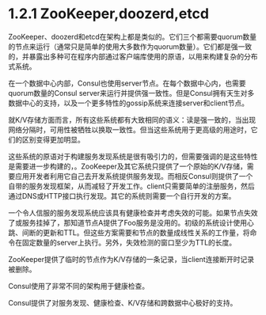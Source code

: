 # 1.2.1 ZooKeeper,doozerd,etcd

ZooKeeper、doozerd和etcd在架构上都是类似的。它们三个都需要quorum数量的节点来运行（通常只是简单的使用大多数作为quorum数量）。它们都是强一致的，并暴露出多种可在程序内部通过客户端库使用的原语，以用来构建复杂的分布式系统。

在一个数据中心内部，Consul也使用server节点。在每个数据中心内，也需要quorum数量的Consul server来运行并提供强一致性。但是Consul拥有天生对多数据中心的支持，以及一个更多特性的gossip系统来连接server和client节点。

就K/V存储方面而言，所有这些系统都有大致相同的语义：读是强一致的，当出现网络分隔时，可用性被牺牲以换取一致性。但当这些系统用于更高级的用途时，它们的区别变得更加明显。

这些系统的原语对于构建服务发现系统是很有吸引力的，但需要强调的是这些特性是需要进一步构建的，。ZooKeeper及其它系统只提供了一个原始的K/V存储，需要应用开发者利用它自己去开发系统提供服务发现。而相反Consul则提供了一个自带的服务发现框架，从而减轻了开发工作。client只需要简单的注册服务，然后通过DNS或HTTP接口执行发现。其它的系统则需要一个自行开发的方案。

一个令人信服的服务发现系统应该具有健康检查并考虑失效的可能。如果节点失效了或服务挂掉了，那知道节点A提供了Foo服务是没用的。初级的系统设计使用心跳、间断的更新和TTL。但这些方案需要和节点的数量成线性关系的工作量，将命令在固定数量的server上执行。另外，失效检测的窗口至少为TTL的长度。

ZooKeeper提供了临时的节点作为K/V存储的一条记录，当client连接断开时记录被删除。

Consul使用了非常不同的架构用于健康检查。

Consul提供了对服务发现、健康检查、K/V存储和跨数据中心极好的支持。

